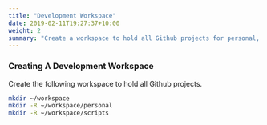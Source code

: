 ```yaml
---
title: "Development Workspace"
date: 2019-02-11T19:27:37+10:00
weight: 2
summary: "Create a workspace to hold all Github projects for personal, work, and scripting."
---
```


### Creating A Development Workspace

Create the following workspace to hold all Github projects.

```bash
mkdir ~/workspace
mkdir -R ~/workspace/personal
mkdir -R ~/workspace/scripts
```

